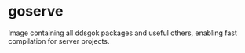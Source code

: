# goserve

Image containing all ddsgok packages and useful others, enabling fast compilation for server projects.
